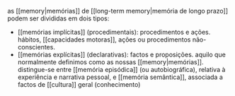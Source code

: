 
as [[memory|memórias]] de [[long-term memory|memória de longo prazo]] podem ser divididas em dois tipos:
- [[memórias implícitas]] (procedimentais): procedimentos e ações. hábitos, [[capacidades motoras]], ações ou procedimentos não-conscientes.
- [[memórias explícitas]] (declarativas): factos e proposições. aquilo que normalmente definimos como as nossas [[memory|memórias]]. distingue-se entre [[memória episódica]] (ou autobiográfica), relativa à experiência e narrativa pessoal, e [[memória semântica]], associada a factos de [[cultura]] geral (conhecimento)
